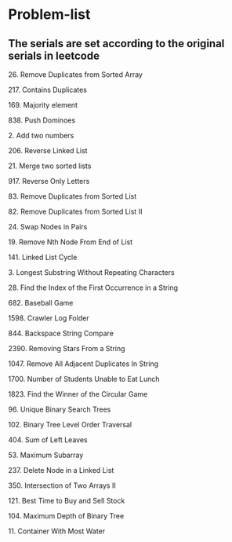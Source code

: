 # Problem-list

## The serials are set according to the original serials in leetcode

26\. Remove Duplicates from Sorted Array

217\. Contains Duplicates

169\. Majority element

838\. Push Dominoes

2\. Add two numbers

206\. Reverse Linked List

21\. Merge two sorted lists

917\. Reverse Only Letters

83\. Remove Duplicates from Sorted List

82\. Remove Duplicates from Sorted List II

24\. Swap Nodes in Pairs

19\. Remove Nth Node From End of List

141\. Linked List Cycle

3\. Longest Substring Without Repeating Characters

28\. Find the Index of the First Occurrence in a String

682\. Baseball Game

1598\. Crawler Log Folder

844\. Backspace String Compare

2390\. Removing Stars From a String

1047\. Remove All Adjacent Duplicates In String

1700\. Number of Students Unable to Eat Lunch

1823\. Find the Winner of the Circular Game

96\. Unique Binary Search Trees

102\. Binary Tree Level Order Traversal

404\. Sum of Left Leaves

53\. Maximum Subarray

237\. Delete Node in a Linked List

350\. Intersection of Two Arrays II

121\. Best Time to Buy and Sell Stock

104\. Maximum Depth of Binary Tree

11\. Container With Most Water
